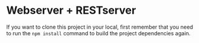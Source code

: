 # Webserver + RESTserver

If you want to clone this project in your local, first remember that you need to run the ```npm install``` command to build the project dependencies again.